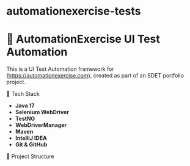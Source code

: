 ﻿# automationexercise-tests
# 🚀 AutomationExercise UI Test Automation

This is a UI Test Automation framework for (https://automationexercise.com), created as part of an SDET portfolio project.

🔧 Tech Stack

- **Java 17**
- **Selenium WebDriver**
- **TestNG**
- **WebDriverManager**
- **Maven**
- **IntelliJ IDEA**
- **Git & GitHub**

📁 Project Structure
